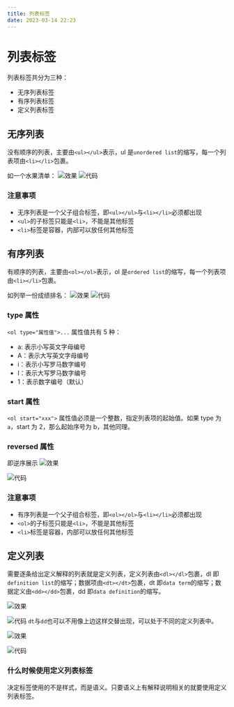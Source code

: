 ```yaml
---
title: 列表标签
date: 2023-03-14 22:23
---
```

# 列表标签
列表标签共分为三种：
- 无序列表标签
- 有序列表标签
- 定义列表标签
## 无序列表
没有顺序的列表，主要由`<ul></ul>`表示，ul 是`unordered list`的缩写，每一个列表项由`<li></li>`包裹。

如一个水果清单：
![效果](./_image/2023-03-14/2023-03-14-22-31-30@2x.png)
![代码](./_image/2023-03-14/2023-03-14-22-31-48@2x.png)

### 注意事项
- 无序列表是一个父子组合标签，即`<ul></ul>`与`<li></li>`必须都出现
- `<ul>`的子标签只能是`<li>`，不能是其他标签
- `<li>`标签是容器，内部可以放任何其他标签

## 有序列表
有顺序的列表，主要由`<ol></ol>`表示，ol 是`ordered list`的缩写，每一个列表项由`<li></li>`包裹。

如列举一份成绩排名：
![效果](./_image/2023-03-14/2023-03-14-22-37-49@2x.png)
![代码](./_image/2023-03-14/2023-03-14-22-38-31@2x.png)
### type 属性
`<ol type="属性值">...`
属性值共有 5 种：
- a: 表示小写英文字母编号
- A：表示大写英文字母编号
- i：表示小写罗马数字编号
- I：表示大写罗马数字编号
- 1：表示数字编号（默认）
### start 属性
`<ol start="xxx">`
属性值必须是一个整数，指定列表项的起始值。如果 type 为`a`，start 为 2，那么起始序号为 b，其他同理。
### reversed 属性
即逆序展示
![效果](./_image/2023-03-14/2023-03-14-22-56-39@2x.png)

![代码](./_image/2023-03-14/2023-03-14-22-56-15@2x.png)
### 注意事项
- 有序列表是一个父子组合标签，即`<ol></ol>`与`<li></li>`必须都出现
- `<ol>`的子标签只能是`<li>`，不能是其他标签
- `<li>`标签是容器，内部可以放任何其他标签


## 定义列表
需要逐条给出定义解释的列表就是定义列表，定义列表由`<dl></dl>`包裹，dl 即`definition list`的缩写；数据项由`<dt></dt>`包裹，dt 即`data term`的缩写；数据定义由`<dd></dd>`包裹，dd 即`data definition`的缩写。

![效果](./_image/2023-03-14/2023-03-14-23-01-44@2x.png)

![代码](./_image/2023-03-14/2023-03-14-23-02-04@2x.png)
`dt`与`dd`也可以不用像上边这样交替出现，可以处于不同的定义列表中。

![效果](./_image/2023-03-14/2023-03-14-23-05-31@2x.png)

![代码](./_image/2023-03-14/2023-03-14-23-05-52@2x.png)

### 什么时候使用定义列表标签

决定标签使用的不是样式，而是语义。只要语义上有解释说明相关的就要使用定义列表标签。



